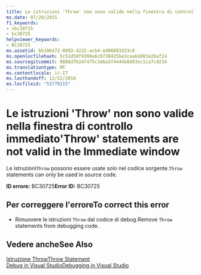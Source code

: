 ```yaml
---
title: Le istruzioni 'Throw' non sono valide nella finestra di controllo immediato
ms.date: 07/20/2015
f1_keywords:
- vbc30725
- bc30725
helpviewer_keywords:
- BC30725
ms.assetid: bb106472-0893-4232-acb4-ed06081933c0
ms.openlocfilehash: 5c51d58f9300a6c0738425be2caabdd83e26af24
ms.sourcegitcommit: 0888d7b24f475c346a3f444de8d83ec1ca7cd234
ms.translationtype: MT
ms.contentlocale: it-IT
ms.lasthandoff: 12/22/2018
ms.locfileid: "53779115"
---
```

# <a name="throw-statements-are-not-valid-in-the-immediate-window"></a><span data-ttu-id="46584-102">Le istruzioni 'Throw' non sono valide nella finestra di controllo immediato</span><span class="sxs-lookup"><span data-stu-id="46584-102">'Throw' statements are not valid in the Immediate window</span></span>
<span data-ttu-id="46584-103">Le istruzioni`Throw` possono essere usate solo nel codice sorgente.</span><span class="sxs-lookup"><span data-stu-id="46584-103">`Throw` statements can only be used in source code.</span></span>  
  
 <span data-ttu-id="46584-104">**ID errore:** BC30725</span><span class="sxs-lookup"><span data-stu-id="46584-104">**Error ID:** BC30725</span></span>  
  
## <a name="to-correct-this-error"></a><span data-ttu-id="46584-105">Per correggere l'errore</span><span class="sxs-lookup"><span data-stu-id="46584-105">To correct this error</span></span>  
  
-   <span data-ttu-id="46584-106">Rimuovere le istruzioni `Throw` dal codice di debug.</span><span class="sxs-lookup"><span data-stu-id="46584-106">Remove `Throw` statements from debugging code.</span></span>  
  
## <a name="see-also"></a><span data-ttu-id="46584-107">Vedere anche</span><span class="sxs-lookup"><span data-stu-id="46584-107">See Also</span></span>  
 [<span data-ttu-id="46584-108">Istruzione Throw</span><span class="sxs-lookup"><span data-stu-id="46584-108">Throw Statement</span></span>](../../visual-basic/language-reference/statements/throw-statement.md)  
 [<span data-ttu-id="46584-109">Debug in Visual Studio</span><span class="sxs-lookup"><span data-stu-id="46584-109">Debugging in Visual Studio</span></span>](/visualstudio/debugger/debugging-in-visual-studio)
